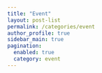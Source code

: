 ```yaml
---
title: "Event"
layout: post-list
permalink: /categories/event
author_profile: true
sidebar_main: true
pagination: 
  enabled: true
  category: event
---
```


